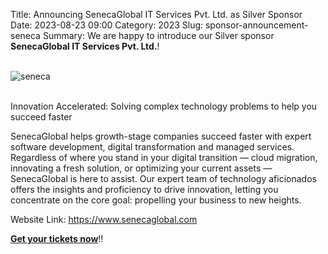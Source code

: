 Title: Announcing SenecaGlobal IT Services Pvt. Ltd. as Silver Sponsor
Date: 2023-08-23 09:00
Category: 2023
Slug: sponsor-announcement-seneca
Summary: We are happy to introduce our Silver sponsor **SenecaGlobal IT Services Pvt. Ltd.**!

<!-- PELICAN_END_SUMMARY -->
<br>
<div class="text-center">
  <a href="https://www.senecaglobal.com" target="_blank" style="border: none; text-decoration: none;">
    <img src="{static}/images/sponsors/seneca.png" alt="seneca" class="img-fluid responsive-image">
  </a>
</div>
<br>

Innovation Accelerated: Solving complex technology problems to help you succeed faster

SenecaGlobal helps growth-stage companies succeed faster with expert software development, digital transformation and managed services. Regardless of where you stand in your digital transition — cloud migration, innovating a fresh solution, or optimizing your current assets — SenecaGlobal is here to assist. Our expert team of technology aficionados offers the insights and proficiency to drive innovation, letting you concentrate on the core goal: propelling your business to new heights.

Website Link: <a href="https://www.senecaglobal.com" target="_blank">https://www.senecaglobal.com</a>

**[Get your tickets now](https://konfhub.com/pyconindia2023#tickets)**!!
